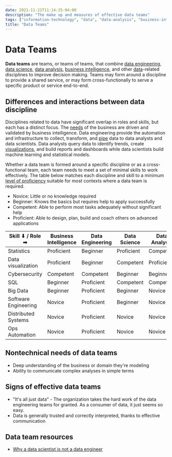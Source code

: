 ```yaml
---
date: 2021-11-21T11:14:25-04:00
description: "The make up and measures of effective data teams"
tags: ["information-technology", "data", "data-analysis", "business-intelligence"]
title: "Data Teams"
---
```


# Data Teams

**Data teams** are teams, or teams of teams, that combine [data engineering](data-engineering.md), [data science](data-science.md), [data analysis](data-analysis.md), [business intelligence](business-intelligence.md), and other [data](data.md)-related disciplines to improve decision making. Teams may form around a discipline to provide a shared service, or may form cross-functionally to serve a specific product or service end-to-end.

## Differences and interactions between data discipline

Disciplines related to data have significant overlap in roles and skills, but each has a distinct focus. The [needs](requirements.md) of the business are driven and validated by business intelligence. Data engineering provide the automation and infrastructure to collect, transform, and [pipe](data-pipelines.md) data to data analysts and data scientists. Data analysts query data to identify trends, create [visualizations](data-visualizations.md), and build reports and dashboards while data scientists build machine learning and statistical models.

Whether a data team is formed around a specific discipline or as a cross-functional team, each team needs to meet a set of minimal skills to work effectively. The table below matches each discipline and skill to a minimum [level of proficiency](dreyfus-model-of-skill-acquisition.md) suitable for most contexts where a data team is required.

- Novice: Little or no knowledge required
- Beginner: Knows the basics but requires help to apply successfully
- Competent: Able to perform most tasks adequately without significant help
- Proficient: Able to design, plan, build and coach others on advanced applications

| Skill ⬇ / Role ➡     | Business Intelligence | Data Engineering | Data Science | Data Analysis |
| -------------------- | --------------------- | ---------------- | ------------ | ------------- |
| Statistics           | Proficient            | Beginner         | Proficient   | Competent     |
| Data visualization   | Proficient            | Beginner         | Competent    | Proficient    |
| Cybersecurity        | Competent             | Competent        | Beginner     | Beginner      |
| SQL                  | Beginner              | Proficient       | Competent    | Competent     |
| Big Data             | Beginner              | Proficient       | Beginner     | Novice        |
| Software Engineering | Novice                | Proficient       | Beginner     | Novice        |
| Distributed Systems  | Novice                | Proficient       | Novice       | Novice        |
| Ops Automation       | Novice                | Proficient       | Novice       | Novice        |

## Nontechnical needs of data teams

- Deep understanding of the business or domain they're modeling
- Ability to communicate complex analyses in simple terms

## Signs of effective data teams

- "It's all just data" - The organization takes the hard work of the data engineering teams for granted. As a consumer of data, it just seems so easy.
- Data is generally trusted and correctly interpreted, thanks to effective communication

## Data team resources

- [Why a data scientist is not a data engineer](https://www.oreilly.com/content/why-a-data-scientist-is-not-a-data-engineer/)
